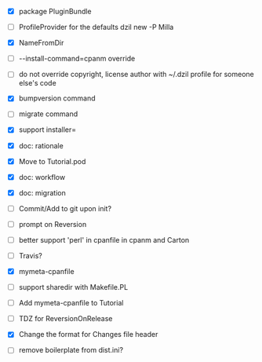 - [x] package PluginBundle
- [ ] ProfileProvider for the defaults dzil new -P Milla
- [x] NameFromDir
- [ ] --install-command=cpanm override
- [ ] do not override copyright, license author with ~/.dzil profile for someone else's code
- [x] bumpversion command
- [ ] migrate command
- [x] support installer=
- [x] doc: rationale
- [x] Move to Tutorial.pod
- [x] doc: workflow
- [x] doc: migration
- [ ] Commit/Add to git upon init?
- [ ] prompt on Reversion
- [ ] better support 'perl' in cpanfile in cpanm and Carton
- [ ] Travis?
- [x] mymeta-cpanfile
- [ ] support sharedir with Makefile.PL
- [ ] Add mymeta-cpanfile to Tutorial
- [ ] TDZ for ReversionOnRelease
- [x] Change the format for Changes file header
- [ ] remove boilerplate from dist.ini?


